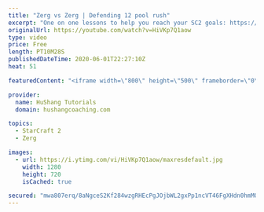 ```yaml
---
title: "Zerg vs Zerg | Defending 12 pool rush"
excerpt: "One on one lessons to help you reach your SC2 goals: https://www.hushangcoaching.com ------------------------------------------------------------------------------------------------------- In this guide we take a look at how to defend one of the most infamous \"zerg rushes\" in sc2: the 12 pool. This rush"
originalUrl: https://youtube.com/watch?v=HiVKp7Q1aow
type: video
price: Free
length: PT10M28S
publishedDateTime: 2020-06-01T22:27:10Z
heat: 51

featuredContent: "<iframe width=\"800\" height=\"500\" frameborder=\"0\" src=\"https://www.youtube.com/embed/HiVKp7Q1aow\" allow=\"accelerometer; autoplay; encrypted-media; gyroscope; picture-in-picture\" allowfullscreen></iframe>"

provider:
  name: HuShang Tutorials
  domain: hushangcoaching.com

topics:
  - StarCraft 2
  - Zerg

images:
  - url: https://i.ytimg.com/vi/HiVKp7Q1aow/maxresdefault.jpg
    width: 1280
    height: 720
    isCached: true

secured: "mwa807erq/8aNgceS2Kf284wzgRHEcPgJOjbWL2gxPp1ncVT46FgXHdn0hmMQlrTSLk7uAEdst9xlKNMXD4fJ+lIK7uL5AOtn7Sk6mIVzOFx8bNUYMz/1lqt/r4kplvaeARBCQOH7wIfNSZqq5Whkmf9mvRvzx61jgnxYmSjbJL2PYNVD0aHn4Jsa5oY9mLgEbP6U/+wcjGETLpn+w4Fpv8b89lyyBX5eNoyF4S1BiIRnYEMmFLKpAyuabScR5uTqbk0QxuVLtJ2EDQVJOda1d2gj9joCLdTNGLbEDdlu/4izf3kMxRINK6EYmqE6Ui78rGlASTSgnINHgwWTwEXkrXhwgnxA8EW2VZHTfzz8HqYCTJnV3T0X5xFUSrRxHlzo7ZUq2v39ME8i31bLcvibx/wvAK15L4QH7C93DXvgOc=;Z//3sLrAZ3G3gsq4aF6RsA=="
---
```


